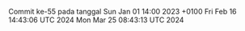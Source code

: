 Commit ke-55 pada tanggal Sun Jan 01 14:00 2023 +0100
Fri Feb 16 14:43:06 UTC 2024
Mon Mar 25 08:43:13 UTC 2024
